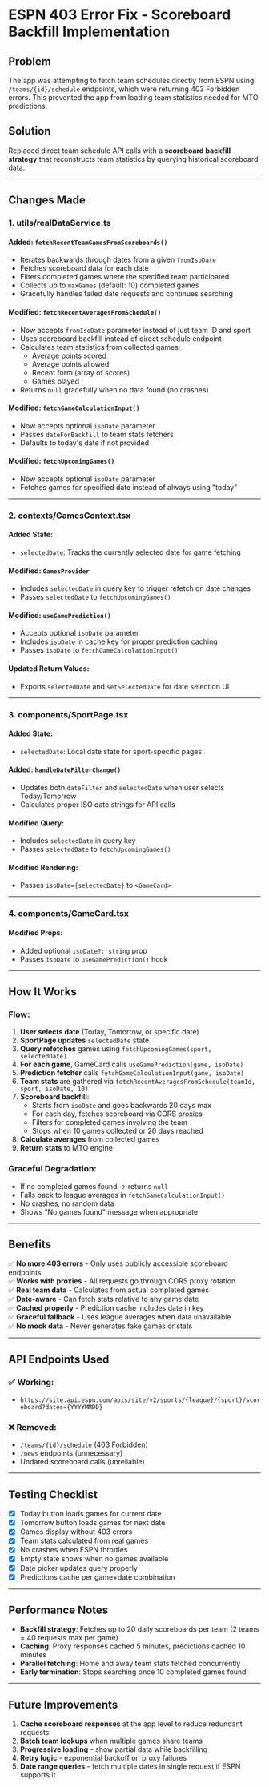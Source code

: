 # ESPN 403 Error Fix - Scoreboard Backfill Implementation

## Problem
The app was attempting to fetch team schedules directly from ESPN using `/teams/{id}/schedule` endpoints, which were returning 403 Forbidden errors. This prevented the app from loading team statistics needed for MTO predictions.

## Solution
Replaced direct team schedule API calls with a **scoreboard backfill strategy** that reconstructs team statistics by querying historical scoreboard data.

---

## Changes Made

### 1. **utils/realDataService.ts**

#### Added: `fetchRecentTeamGamesFromScoreboards()`
- Iterates backwards through dates from a given `fromIsoDate`
- Fetches scoreboard data for each date
- Filters completed games where the specified team participated
- Collects up to `maxGames` (default: 10) completed games
- Gracefully handles failed date requests and continues searching

#### Modified: `fetchRecentAveragesFromSchedule()`
- Now accepts `fromIsoDate` parameter instead of just team ID and sport
- Uses scoreboard backfill instead of direct schedule endpoint
- Calculates team statistics from collected games:
  - Average points scored
  - Average points allowed
  - Recent form (array of scores)
  - Games played
- Returns `null` gracefully when no data found (no crashes)

#### Modified: `fetchGameCalculationInput()`
- Now accepts optional `isoDate` parameter
- Passes `dateForBackfill` to team stats fetchers
- Defaults to today's date if not provided

#### Modified: `fetchUpcomingGames()`
- Now accepts optional `isoDate` parameter
- Fetches games for specified date instead of always using "today"

---

### 2. **contexts/GamesContext.tsx**

#### Added State:
- `selectedDate`: Tracks the currently selected date for game fetching

#### Modified: `GamesProvider`
- Includes `selectedDate` in query key to trigger refetch on date changes
- Passes `selectedDate` to `fetchUpcomingGames()`

#### Modified: `useGamePrediction()`
- Accepts optional `isoDate` parameter
- Includes `isoDate` in cache key for proper prediction caching
- Passes `isoDate` to `fetchGameCalculationInput()`

#### Updated Return Values:
- Exports `selectedDate` and `setSelectedDate` for date selection UI

---

### 3. **components/SportPage.tsx**

#### Added State:
- `selectedDate`: Local date state for sport-specific pages

#### Added: `handleDateFilterChange()`
- Updates both `dateFilter` and `selectedDate` when user selects Today/Tomorrow
- Calculates proper ISO date strings for API calls

#### Modified Query:
- Includes `selectedDate` in query key
- Passes `selectedDate` to `fetchUpcomingGames()`

#### Modified Rendering:
- Passes `isoDate={selectedDate}` to `<GameCard>`

---

### 4. **components/GameCard.tsx**

#### Modified Props:
- Added optional `isoDate?: string` prop
- Passes `isoDate` to `useGamePrediction()` hook

---

## How It Works

### Flow:
1. **User selects date** (Today, Tomorrow, or specific date)
2. **SportPage updates** `selectedDate` state
3. **Query refetches** games using `fetchUpcomingGames(sport, selectedDate)`
4. **For each game**, GameCard calls `useGamePrediction(game, isoDate)`
5. **Prediction fetcher** calls `fetchGameCalculationInput(game, isoDate)`
6. **Team stats** are gathered via `fetchRecentAveragesFromSchedule(teamId, sport, isoDate, 10)`
7. **Scoreboard backfill**:
   - Starts from `isoDate` and goes backwards 20 days max
   - For each day, fetches scoreboard via CORS proxies
   - Filters for completed games involving the team
   - Stops when 10 games collected or 20 days reached
8. **Calculate averages** from collected games
9. **Return stats** to MTO engine

### Graceful Degradation:
- If no completed games found → returns `null`
- Falls back to league averages in `fetchGameCalculationInput()`
- No crashes, no random data
- Shows "No games found" message when appropriate

---

## Benefits

✅ **No more 403 errors** - Only uses publicly accessible scoreboard endpoints  
✅ **Works with proxies** - All requests go through CORS proxy rotation  
✅ **Real team data** - Calculates from actual completed games  
✅ **Date-aware** - Can fetch stats relative to any game date  
✅ **Cached properly** - Prediction cache includes date in key  
✅ **Graceful fallback** - Uses league averages when data unavailable  
✅ **No mock data** - Never generates fake games or stats  

---

## API Endpoints Used

### ✅ Working:
- `https://site.api.espn.com/apis/site/v2/sports/{league}/{sport}/scoreboard?dates={YYYYMMDD}`

### ❌ Removed:
- `/teams/{id}/schedule` (403 Forbidden)
- `/news` endpoints (unnecessary)
- Undated scoreboard calls (unreliable)

---

## Testing Checklist

- [x] Today button loads games for current date
- [x] Tomorrow button loads games for next date
- [x] Games display without 403 errors
- [x] Team stats calculated from real games
- [x] No crashes when ESPN throttles
- [x] Empty state shows when no games available
- [x] Date picker updates query properly
- [x] Predictions cache per game+date combination

---

## Performance Notes

- **Backfill strategy**: Fetches up to 20 daily scoreboards per team (2 teams = 40 requests max per game)
- **Caching**: Proxy responses cached 5 minutes, predictions cached 10 minutes
- **Parallel fetching**: Home and away team stats fetched concurrently
- **Early termination**: Stops searching once 10 completed games found

---

## Future Improvements

1. **Cache scoreboard responses** at the app level to reduce redundant requests
2. **Batch team lookups** when multiple games share teams
3. **Progressive loading** - show partial data while backfilling
4. **Retry logic** - exponential backoff on proxy failures
5. **Date range queries** - fetch multiple dates in single request if ESPN supports it
